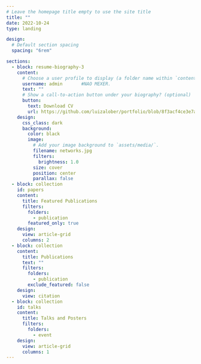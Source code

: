 ```yaml
---
# Leave the homepage title empty to use the site title
title: ""
date: 2022-10-24
type: landing

design:
  # Default section spacing
  spacing: "6rem"

sections:
  - block: resume-biography-3
    content:
      # Choose a user profile to display (a folder name within `content/authors/`)
      username: admin		#NAO MEXER.
      text: ""
      # Show a call-to-action button under your biography? (optional)
      button:
        text: Download CV
        url: https://github.com/luizalober/portfolio/blob/8f3acf4ce3e7a7a58d65fb5faa1ed606baa74f3a/static/uploads/resume.pdf
    design:
      css_class: dark
      background:
        color: black
        image:
          # Add your image background to `assets/media/`.
          filename: networks.jpg
          filters:
            brightness: 1.0
          size: cover
          position: center
          parallax: false
  - block: collection
    id: papers
    content:
      title: Featured Publications
      filters:
        folders:
          - publication
        featured_only: true
    design:
      view: article-grid
      columns: 2
  - block: collection
    content:
      title: Publications
      text: ""
      filters:
        folders:
          - publication
        exclude_featured: false
    design:
      view: citation
  - block: collection
    id: talks
    content:
      title: Talks and Posters
      filters:
        folders:
          - event
    design:
      view: article-grid
      columns: 1
---
```

